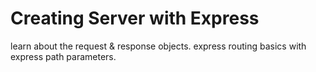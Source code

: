 # Creating Server with Express

learn about the request & response objects. express routing basics with express path parameters.